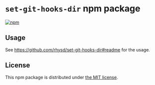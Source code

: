 `set-git-hooks-dir` npm package
===============================
[![npm][npm-badge]][npm]

## Usage

See https://github.com/rhysd/set-git-hooks-dir#readme for the usage.

## License

This npm package is distributed under [the MIT license](LICENSE).

[npm-badge]: https://img.shields.io/npm/v/set-git-hooks-dir
[npm]: https://www.npmjs.com/package/set-git-hooks-dir
